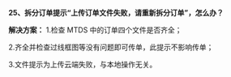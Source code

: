 <a name="bookmark25"></a>**25、拆分订单提示“上传订单文件失败，请重新拆分订单”，怎么办？**

**解决方案：**    1.检查  MTDS  中的订单四个文件是否齐全；

2\.齐全并检查过线框图等没有问题即可传单，此提示不影响传单；

3\.文件提示为上传云端失败，与本地操作无关。


